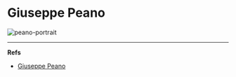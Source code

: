 Giuseppe Peano
==============


![peano-portrait]

---

**Refs**

* [Giuseppe Peano](http://en.wikipedia.org/wiki/Giuseppe_Peano)



[peano-portrait]: http://en.wikipedia.org/wiki/Giuseppe_Peano